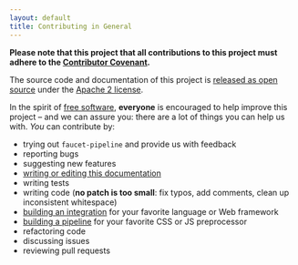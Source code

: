 ```yaml
---
layout: default
title: Contributing in General
---
```


**Please note that this project that all contributions to this project must
adhere to the [Contributor
Covenant](https://www.contributor-covenant.org/version/1/4/code-of-conduct.html).**

The source code and documentation of this project is [released as open
source](https://github.com/faucet-pipeline) under the [Apache 2
license](https://choosealicense.com/licenses/apache-2.0/).

In the spirit of [free
software](http://www.fsf.org/licensing/essays/free-sw.html), **everyone** is
encouraged to help improve this project – and we can assure you: there are a lot
of things you can help us with. *You* can contribute by:

* trying out `faucet-pipeline` and provide us with feedback
* reporting bugs
* suggesting new features
* [writing or editing this
  documentation](https://github.com/faucet-pipeline/faucet-pipeline.github.io)
* writing tests
* writing code (**no patch is too small**: fix typos, add comments, clean up
  inconsistent whitespace)
* [building an integration](/build-integration) for your favorite language or
  Web framework
* [building a pipeline](/build-pipeline) for your favorite CSS or JS
  preprocessor
* refactoring code
* discussing issues
* reviewing pull requests
